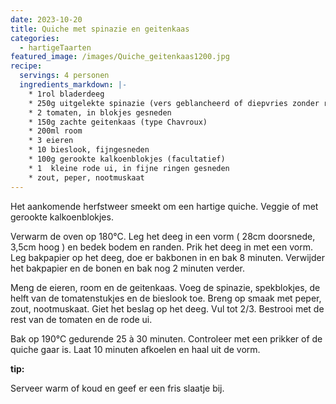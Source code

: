 ```yaml
---
date: 2023-10-20
title: Quiche met spinazie en geitenkaas
categories:
  - hartigeTaarten
featured_image: /images/Quiche_geitenkaas1200.jpg
recipe:
  servings: 4 personen
  ingredients_markdown: |-
    * 1rol bladerdeeg
    * 250g uitgelekte spinazie (vers geblancheerd of diepvries zonder room)
    * 2 tomaten, in blokjes gesneden
    * 150g zachte geitenkaas (type Chavroux)
    * 200ml room
    * 3 eieren
    * 10 bieslook, fijngesneden
    * 100g gerookte kalkoenblokjes (facultatief)
    * 1  kleine rode ui, in fijne ringen gesneden    * zout, peper, nootmuskaat
---
```

Het aankomende herfstweer smeekt om een hartige quiche. Veggie of met gerookte kalkoenblokjes.

<!--more-->

Verwarm de oven op 180°C.
Leg het deeg in een vorm ( 28cm doorsnede, 3,5cm hoog ) en bedek bodem en randen.
Prik het deeg in met een vorm.
Leg bakpapier op het deeg, doe er bakbonen in en bak 8 minuten.
Verwijder het bakpapier en de bonen en bak nog 2 minuten verder.

Meng de eieren, room en de geitenkaas. Voeg de spinazie, spekblokjes, de helft van de tomatenstukjes en de bieslook toe. Breng op smaak met peper, zout, nootmuskaat.
Giet het beslag op het deeg. Vul tot 2/3.
Bestrooi met de rest van de tomaten en de rode ui.

Bak op 190°C gedurende 25 à 30 minuten.
Controleer met een prikker of de quiche gaar is.
Laat 10 minuten afkoelen en haal uit de vorm.

<b>tip: </b>

Serveer warm of koud en geef er een fris slaatje bij.



